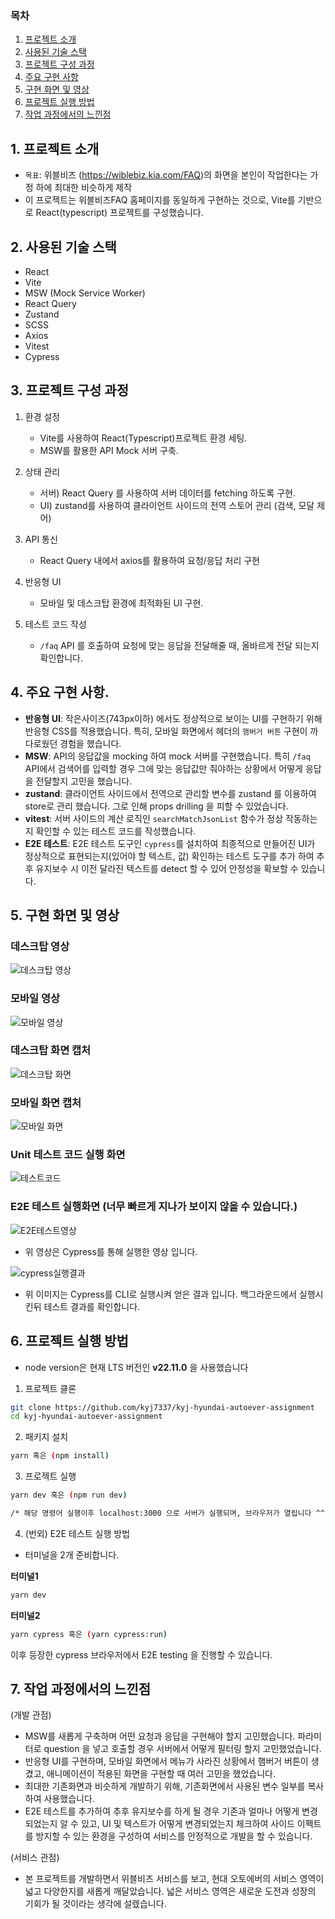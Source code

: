 ### 목차

1. [프로젝트 소개](#1-프로젝트-소개)
2. [사용된 기술 스택](#2-사용된-기술-스택)
3. [프로젝트 구성 과정](#3-프로젝트-구성-과정)
4. [주요 구현 사항](#4-주요-구현-사항)
5. [구현 화면 및 영상](#5-구현-화면-및-영상)
6. [프로젝트 실행 방법](#6-프로젝트-실행-방법)
7. [작업 과정에서의 느낀점](#7-작업-과정에서의-느낀점)

## 1. 프로젝트 소개

- `목표`: 위블비즈 (https://wiblebiz.kia.com/FAQ)의 화면을 본인이 작업한다는 가정 하에 최대한 비슷하게 제작
- 이 프로젝트는 위블비즈FAQ 홈페이지를 동일하게 구현하는 것으로, Vite를 기반으로 React(typescript) 프로젝트를 구성했습니다.

## 2. 사용된 기술 스택

- React
- Vite
- MSW (Mock Service Worker)
- React Query
- Zustand
- SCSS
- Axios
- Vitest
- Cypress

## 3. 프로젝트 구성 과정

1. 환경 설정

   - Vite를 사용하여 React(Typescript)프로젝트 환경 세팅.
   - MSW를 활용한 API Mock 서버 구축.

2. 상태 관리

   - 서버) React Query 를 사용하여 서버 데이터를 fetching 하도록 구현.
   - UI) zustand를 사용하여 클라이언트 사이드의 전역 스토어 관리 (검색, 모달 제어)

3. API 통신

   - React Query 내에서 axios를 활용하여 요청/응답 처리 구현

4. 반응형 UI

   - 모바일 및 데스크탑 환경에 최적화된 UI 구현.

5. 테스트 코드 작성

   - `/faq` API 를 호출하여 요청에 맞는 응답을 전달해줄 때, 올바르게 전달 되는지 확인합니다.

## 4. 주요 구현 사항.

- **반응형 UI**: 작은사이즈(743px이하) 에서도 정상적으로 보이는 UI를 구현하기 위해 반응형 CSS를 적용했습니다. 특히, 모바일 화면에서 헤더의 `햄버거 버튼` 구현이 까다로웠던 경험을 했습니다.
- **MSW**: API의 응답값을 mocking 하여 mock 서버를 구현했습니다. 특히 `/faq` API에서 검색어를 입력할 경우 그에 맞는 응답값만 줘야하는 상황에서 어떻게 응답을 전달할지 고민을 했습니다.
- **zustand**: 클라이언트 사이드에서 전역으로 관리할 변수를 zustand 를 이용하여 store로 관리 했습니다. 그로 인해 props drilling 을 피할 수 있었습니다.
- **vitest**: 서버 사이드의 계산 로직인 `searchMatchJsonList` 함수가 정상 작동하는지 확인할 수 있는 테스트 코드를 작성했습니다.
- **E2E 테스트**: E2E 테스트 도구인 `cypress`를 설치하여 최종적으로 만들어진 UI가 정상적으로 표현되는지(있어야 할 텍스트, 값) 확인하는 테스트 도구를 추가 하여 추후 유지보수 시 이전 달라진 텍스트를 detect 할 수 있어 안정성을 확보할 수 있습니다.

## 5. 구현 화면 및 영상

### 데스크탑 영상

![데스크탑 영상](데스크탑화면.gif)

### 모바일 영상

![모바일 영상](모바일화면.gif)

### 데스크탑 화면 캡처

![데스크탑 화면](데스크탑화면_캡처.png)

### 모바일 화면 캡처

![모바일 화면](모바일화면_캡처.png)

### Unit 테스트 코드 실행 화면

![테스트코드](테스트코드실행.png)

### E2E 테스트 실행화면 (너무 빠르게 지나가 보이지 않을 수 있습니다.)

![E2E테스트영상](E2E테스트영상.gif)

- 위 영상은 Cypress를 통해 실행한 영상 입니다.

![cypress실행결과](cypress실행결과.png)

- 위 이미지는 Cypress를 CLI로 실행시켜 얻은 결과 입니다. 백그라운드에서 실행시킨뒤 테스트 결과를 확인합니다.

## 6. 프로젝트 실행 방법

- node version은 현재 LTS 버전인 **v22.11.0** 을 사용했습니다

1. 프로젝트 클론

```bash
git clone https://github.com/kyj7337/kyj-hyundai-autoever-assignment
cd kyj-hyundai-autoever-assignment
```

2. 패키지 설치

```bash
yarn 혹은 (npm install)
```

3. 프로젝트 실행

```bash
yarn dev 혹은 (npm run dev)

/* 해당 명령어 실행이후 localhost:3000 으로 서버가 실행되며, 브라우저가 열립니다 ^^ */
```

4. (번외) E2E 테스트 실행 방법

- 터미널을 2개 준비합니다.

**터미널1**

```bash
yarn dev
```

**터미널2**

```bash
yarn cypress 혹은 (yarn cypress:run)
```

이후 등장한 cypress 브라우저에서 E2E testing 을 진행할 수 있습니다.

## 7. 작업 과정에서의 느낀점

(개발 관점)

- MSW를 새롭게 구축하며 어떤 요청과 응답을 구현해야 할지 고민했습니다. 파라미터로 question 을 넣고 호출할 경우 서버에서 어떻게 필터링 할지 고민했었습니다.
- 반응형 UI를 구현하며, 모바일 화면에서 메뉴가 사라진 상황에서 햄버거 버튼이 생겼고, 애니메이션이 적용된 화면을 구현할 때 여러 고민을 했었습니다.
- 최대한 기존화면과 비슷하게 개발하기 위해, 기존화면에서 사용된 변수 일부를 복사하여 사용했습니다.
- E2E 테스트를 추가하여 추후 유지보수를 하게 될 경우 기존과 얼마나 어떻게 변경되었는지 알 수 있고, UI 및 텍스트가 어떻게 변경되었는지 체크하여 사이드 이펙트를 방지할 수 있는 환경을 구성하여 서비스를 안정적으로 개발을 할 수 있습니다.

(서비스 관점)

- 본 프로젝트를 개발하면서 위블비즈 서비스를 보고, 현대 오토에버의 서비스 영역이 넓고 다양한지를 새롭게 깨달았습니다. 넓은 서비스 영역은 새로운 도전과 성장의 기회가 될 것이라는 생각에 설렜습니다.

